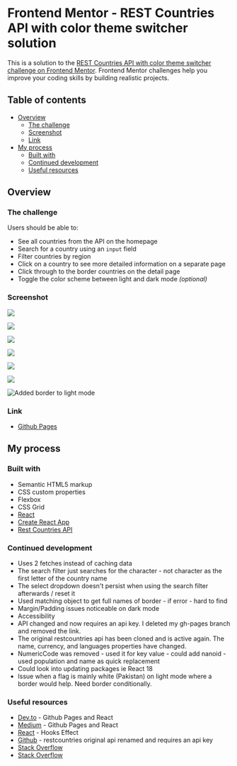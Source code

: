 # Frontend Mentor - REST Countries API with color theme switcher solution

This is a solution to the [REST Countries API with color theme switcher challenge on Frontend Mentor](https://www.frontendmentor.io/challenges/rest-countries-api-with-color-theme-switcher-5cacc469fec04111f7b848ca). Frontend Mentor challenges help you improve your coding skills by building realistic projects. 

## Table of contents

- [Overview](#overview)
  - [The challenge](#the-challenge)
  - [Screenshot](#screenshot)
  - [Link](#link)
- [My process](#my-process)
  - [Built with](#built-with)
  - [Continued development](#continued-development)
  - [Useful resources](#useful-resources)

## Overview

### The challenge

Users should be able to:

- See all countries from the API on the homepage
- Search for a country using an `input` field
- Filter countries by region
- Click on a country to see more detailed information on a separate page
- Click through to the border countries on the detail page
- Toggle the color scheme between light and dark mode *(optional)*

### Screenshot

![](./rest-api-desktop-light.png)

![](./rest-api-desktop-dark.png)

![](./rest-api-desktop-dark-country-view.png)

![](./rest-api-mobile-light.png)

![](./rest-api-mobile-dark-country-view.png)

![](./rest-api-mobile-light-country-view.png)

![](rest-countries-white-flags.png "Added border to light mode")

### Link 

- [Github Pages](https://jdegand.github.io/rest-countries-api-with-color-theme-switcher)

## My process

### Built with

- Semantic HTML5 markup
- CSS custom properties
- Flexbox
- CSS Grid
- [React](https://reactjs.org)
- [Create React App](https://github.com/facebook/create-react-app)
- [Rest Countries API](https://restcountries.com/)

### Continued development

- Uses 2 fetches instead of caching data
- The search filter just searches for the character - not character as the first letter of the country name
- The select dropdown doesn't persist when using the search filter afterwards / reset it 
- Used matching object to get full names of border - if error - hard to find 
- Margin/Padding issues noticeable on dark mode
- Accessibility
- API changed and now requires an api key.  I deleted my gh-pages branch and removed the link.  
- The original restcountries api has been cloned and is active again.   The name, currency, and languages properties have changed.       
- NumericCode was removed - used it for key value - could add nanoid - used population and name as quick replacement
- Could look into updating packages ie React 18 
- Issue when a flag is mainly white (Pakistan) on light mode where a border would help.  Need border conditionally.  

### Useful resources

- [Dev.to](https://dev.to/zenulabidin/how-not-to-deploy-a-react-site-to-github-pages-42ge) - Github Pages and React
- [Medium](https://medium.com/@bennirus/deploying-a-create-react-app-with-routing-to-github-pages-f386b6ce84c2) - Github Pages and React
- [React](https://reactjs.org/docs/hooks-effect.html) - Hooks Effect
- [Github](https://github.com/apilayer/restcountries/issues/253) - restcountries original api renamed and requires an api key
- [Stack Overflow](https://stackoverflow.com/questions/45100477/how-to-render-a-object-in-react)
- [Stack Overflow](https://stackoverflow.com/questions/40950546/react-js-right-way-to-iterate-over-object-instead-of-object-entries)